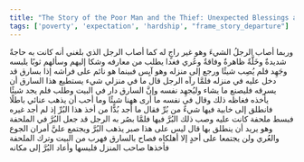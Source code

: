 ```yaml
---
title: "The Story of the Poor Man and the Thief: Unexpected Blessings and the Importance of Hope"
tags: ['poverty', 'expectation', 'hardship', "frame_story_departure"]
---
```


 وربما أصاب الرجلُ الشيءَ وهو غير راجٍ له كما أصاب الرجل الذي بلغني أنه كانت به حاجةٌ شديدةٌ وخَلَّةٌ ظاهرةٌ وفاقةٌ وعُري فغدا يطلب من معارفه وشكا إليهم وسألهم ثوبًا يلبسه وجَهِد فلم يُصِب شيئًا ورجع إلى منزله وهو آيِس فبينما هو نائم على فراشه إذا بسارق قد دخل عليه في منزله فلمَّا رآه الرجل قال ما في منزلي شيء يستطيع هذا السارق أن يسرقه فليصنع ما يشاء وليُجهِد نفسه وإنَّ السارق دار في البيت وطلب فلم يجد شيئًا يأخذه فغاظه ذلك وقال في نفسه ما أرى ههنا شيئًا وما أحب أن يذهب عنائي باطلًا فانطلق إلى خابية فيها شيءٌ من بُرِّ فقال ما أجد بُدًّا من أخذ هذا البُرِّ إذ لم أجد غيره فبسط ملحفة كانت عليه وصب ذلك البُرَّ فيها فلمَّا بصُر به الرجل قد جعل البُرَّ في الملحفة وهو يريد أن ينطلق بها قال ليس على هذا صبر يذهب البُرَّ ويجتمع عليَّ أمران الجوع والعُري ولن يجتمعا على أحدٍ إلا أهلكاه فصاح بالسارق فهرب من البيت وترك الملحفة فأخذها صاحب المنزل فلبسها وأعاد البُرَّ إلى مكانه

